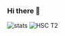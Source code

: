 ### Hi there 👋

![stats](https://github-readme-stats.vercel.app/api/?username=OscarWright&theme=dark&show_icons=true)
![HSC T2](https://github-readme-stats.vercel.app/api/pin/?username=OscarWright&repo=HSCSDD-T2-4P1W&theme=dark)


<!--
**OscarWright/OscarWright** is a ✨ _special_ ✨ repository because its `README.md` (this file) appears on your GitHub profile.

Here are some ideas to get you started:

- 🔭 I’m currently working on ...
- 🌱 I’m currently learning ...
- 👯 I’m looking to collaborate on ...
- 🤔 I’m looking for help with ...
- 💬 Ask me about ...
- 📫 How to reach me: ...
- 😄 Pronouns: ...
- ⚡ Fun fact: ...
-->
